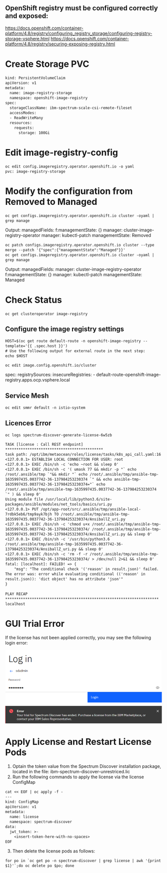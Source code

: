 
## OpenShift registry must be configured correctly and exposed:
https://docs.openshift.com/container-platform/4.8/registry/configuring_registry_storage/configuring-registry-storage-vsphere.html
https://docs.openshift.com/container-platform/4.8/registry/securing-exposing-registry.html


# Create Storage PVC
```
kind: PersistentVolumeClaim
apiVersion: v1
metadata:
  name: image-registry-storage
  namespace: openshift-image-registry
spec:
  storageClassName: ibm-spectrum-scale-csi-remote-fileset
  accessModes:
  - ReadWriteMany
  resources:
    requests:
      storage: 100Gi

```

# Edit image-registry-config
```
oc edit config.imageregistry.operator.openshift.io -o yaml
pvc: image-registry-storage
```

# Modify the configuration from Removed to Managed

```
oc get configs.imageregistry.operator.openshift.io cluster -oyaml | grep manage
```
Output:
  managedFields:
        f:managementState: {}
    manager: cluster-image-registry-operator
    manager: kubectl-patch
  managementState: Removed

```
oc patch configs.imageregistry.operator.openshift.io cluster --type merge --patch '{"spec":{"managementState":"Managed"}}'
oc get configs.imageregistry.operator.openshift.io cluster -oyaml | grep manage
```
Output:
  managedFields:
    manager: cluster-image-registry-operator
        f:managementState: {}
    manager: kubectl-patch
  managementState: Managed

# Check Status
```
oc get clusteroperator image-registry
```
## Configure the image registry settings

```
HOST=$(oc get route default-route -n openshift-image-registry --template='{{ .spec.host }}')
# Use the following output for external route in the next step:
echo $HOST
```

```
oc edit image.config.openshift.io/cluster
```
spec:
  registrySources:
    insecureRegistries:
    - default-route-openshift-image-registry.apps.ocp.vsphere.local


## Service Mesh
```
oc edit smmr default -n istio-system
```

## Licences Error

```
oc logs spectrum-discover-generate-license-6w5zb
```

```
TASK [license : Call REST endpoint] ********************************************
task path: /opt/ibm/metaocean/roles/license/tasks/k8s_api_call.yaml:16
<127.0.0.1> ESTABLISH LOCAL CONNECTION FOR USER: root
<127.0.0.1> EXEC /bin/sh -c 'echo ~root && sleep 0'
<127.0.0.1> EXEC /bin/sh -c '( umask 77 && mkdir -p "` echo /root/.ansible/tmp `"&& mkdir "` echo /root/.ansible/tmp/ansible-tmp-1635997435.0037742-36-137984253230374 `" && echo ansible-tmp-1635997435.0037742-36-137984253230374="` echo /root/.ansible/tmp/ansible-tmp-1635997435.0037742-36-137984253230374 `" ) && sleep 0'
Using module file /usr/local/lib/python3.6/site-packages/ansible/modules/net_tools/basics/uri.py
<127.0.0.1> PUT /opt/app-root/src/.ansible/tmp/ansible-local-7rdbk5eb6/tmp9ayk7bjh TO /root/.ansible/tmp/ansible-tmp-1635997435.0037742-36-137984253230374/AnsiballZ_uri.py
<127.0.0.1> EXEC /bin/sh -c 'chmod u+x /root/.ansible/tmp/ansible-tmp-1635997435.0037742-36-137984253230374/ /root/.ansible/tmp/ansible-tmp-1635997435.0037742-36-137984253230374/AnsiballZ_uri.py && sleep 0'
<127.0.0.1> EXEC /bin/sh -c '/usr/bin/python3.6 /root/.ansible/tmp/ansible-tmp-1635997435.0037742-36-137984253230374/AnsiballZ_uri.py && sleep 0'
<127.0.0.1> EXEC /bin/sh -c 'rm -f -r /root/.ansible/tmp/ansible-tmp-1635997435.0037742-36-137984253230374/ > /dev/null 2>&1 && sleep 0'
fatal: [localhost]: FAILED! => {
    "msg": "The conditional check '('reason' in result.json)' failed. The error was: error while evaluating conditional (('reason' in result.json)): 'dict object' has no attribute 'json'"
}

PLAY RECAP *********************************************************************
localhost
```
# GUI Trial Error
If the license has not been applied correctly, you may see the following login error:

![Login Error](images/trial-login-error.png)

# Apply License and Restart License Pods

1. Optain the token value from the Spectrum Discover installation package, located in the file:
ibm-spectrum-discover-unrestriced.lic
2. Run the following commands to apply the license via the license ConfigMap
```
cat << EOF | oc apply -f -
---
kind: ConfigMap
apiVersion: v1
metadata:
  name: license
  namespace: spectrum-discover 
data:
  jwt_token: >-
    <insert-token-here-with-no-spaces>
EOF
```
3. Then delete the license pods as follows:
```
for po in `oc get po -n spectrum-discover | grep license | awk '{print $1}'`;do oc delete po $po; done
```



